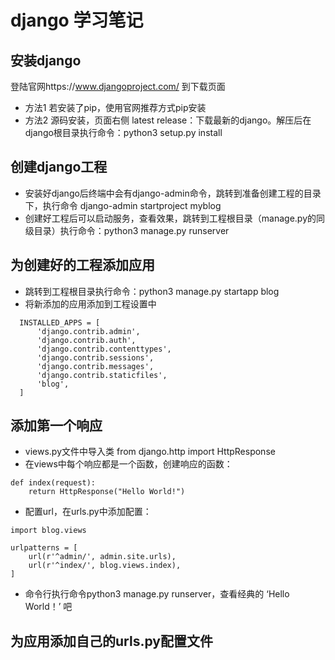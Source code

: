 # django 学习笔记

## 安装django
登陆官网https://www.djangoproject.com/ 到下载页面
- 方法1 若安装了pip，使用官网推荐方式pip安装
- 方法2 源码安装，页面右侧 latest release：下载最新的django。解压后在django根目录执行命令：python3 setup.py install

## 创建django工程
- 安装好django后终端中会有django-admin命令，跳转到准备创建工程的目录下，执行命令 django-admin startproject myblog
- 创建好工程后可以启动服务，查看效果，跳转到工程根目录（manage.py的同级目录）执行命令：python3 manage.py runserver

## 为创建好的工程添加应用
- 跳转到工程根目录执行命令：python3 manage.py startapp blog
- 将新添加的应用添加到工程设置中
```
  INSTALLED_APPS = [
      'django.contrib.admin',
      'django.contrib.auth',
      'django.contrib.contenttypes',
      'django.contrib.sessions',
      'django.contrib.messages',
      'django.contrib.staticfiles',
      'blog',
  ]
```

## 添加第一个响应
- views.py文件中导入类 from django.http import HttpResponse
- 在views中每个响应都是一个函数，创建响应的函数：
```
def index(request):
    return HttpResponse("Hello World!")
```
- 配置url，在urls.py中添加配置：
```
import blog.views

urlpatterns = [
    url(r'^admin/', admin.site.urls),
    url(r'^index/', blog.views.index),
]
```
- 命令行执行命令python3 manage.py runserver，查看经典的 ‘Hello World！’ 吧

## 为应用添加自己的urls.py配置文件
